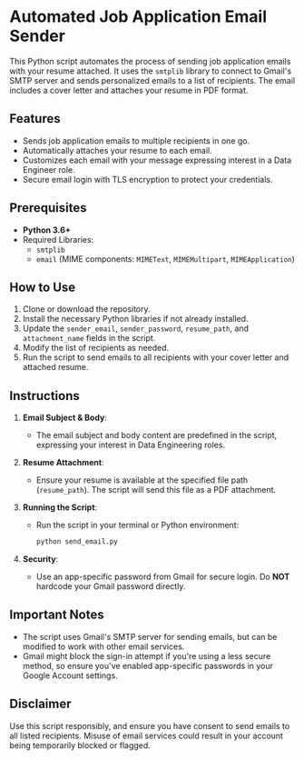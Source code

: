
# Automated Job Application Email Sender

This Python script automates the process of sending job application emails with your resume attached. It uses the `smtplib` library to connect to Gmail's SMTP server and sends personalized emails to a list of recipients. The email includes a cover letter and attaches your resume in PDF format.

## Features

- Sends job application emails to multiple recipients in one go.
- Automatically attaches your resume to each email.
- Customizes each email with your message expressing interest in a Data Engineer role.
- Secure email login with TLS encryption to protect your credentials.

## Prerequisites

- **Python 3.6+**
- Required Libraries:
  - `smtplib`
  - `email` (MIME components: `MIMEText`, `MIMEMultipart`, `MIMEApplication`)

## How to Use

1. Clone or download the repository.
2. Install the necessary Python libraries if not already installed.
3. Update the `sender_email`, `sender_password`, `resume_path`, and `attachment_name` fields in the script.
4. Modify the list of recipients as needed.
5. Run the script to send emails to all recipients with your cover letter and attached resume.

## Instructions

1. **Email Subject & Body**: 
   - The email subject and body content are predefined in the script, expressing your interest in Data Engineering roles.
   
2. **Resume Attachment**: 
   - Ensure your resume is available at the specified file path (`resume_path`). The script will send this file as a PDF attachment.

3. **Running the Script**: 
   - Run the script in your terminal or Python environment:  
     ```bash
     python send_email.py
     ```

4. **Security**: 
   - Use an app-specific password from Gmail for secure login. Do **NOT** hardcode your Gmail password directly.

## Important Notes

- The script uses Gmail's SMTP server for sending emails, but can be modified to work with other email services.
- Gmail might block the sign-in attempt if you're using a less secure method, so ensure you've enabled app-specific passwords in your Google Account settings.
  
## Disclaimer

Use this script responsibly, and ensure you have consent to send emails to all listed recipients. Misuse of email services could result in your account being temporarily blocked or flagged.
